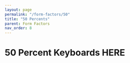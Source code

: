 ```yaml
---
layout: page
permalink: "/form-factors/50"
title: "50 Percents"
parent: Form Factors
nav_order: 8
---
```

# 50 Percent Keyboards HERE
